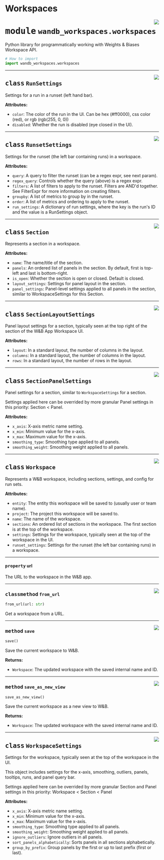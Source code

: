 # Workspaces

<!-- markdownlint-disable -->

<a href="https://github.com/wandb/wandb-workspaces/blob/main/wandb_workspaces/workspaces.py#L0"><img align="right" src="https://img.shields.io/badge/-source-cccccc?style=flat-square" /></a>

# <kbd>module</kbd> `wandb_workspaces.workspaces`
Python library for programmatically working with Weights & Biases Workspace API. 

```python
# How to import
import wandb_workspaces.workspaces
```

---

<a href="https://github.com/wandb/wandb-workspaces/blob/main/wandb_workspaces/workspaces/interface.py#L320"><img align="right" src="https://img.shields.io/badge/-source-cccccc?style=flat-square" /></a>

## <kbd>class</kbd> `RunSettings`
Settings for a run in a runset (left hand bar). 



**Attributes:**
 
 - `color`:  The color of the run in the UI.  Can be hex (#ff0000), css color (red), or rgb (rgb(255, 0, 0)) 
 - `disabled`:  Whether the run is disabled (eye closed in the UI). 







---

<a href="https://github.com/wandb/wandb-workspaces/blob/main/wandb_workspaces/workspaces/interface.py#L336"><img align="right" src="https://img.shields.io/badge/-source-cccccc?style=flat-square" /></a>

## <kbd>class</kbd> `RunsetSettings`
Settings for the runset (the left bar containing runs) in a workspace. 



**Attributes:**
 
 - `query`:  A query to filter the runset (can be a regex expr, see next param). 
 - `regex_query`:  Controls whether the query (above) is a regex expr. 
 - `filters`:  A list of filters to apply to the runset.  Filters are AND'd together. See FilterExpr for more information on creating filters. 
 - `groupby`:  A list of metrics to group by in the runset. 
 - `order`:  A list of metrics and ordering to apply to the runset. 
 - `run_settings`:  A dictionary of run settings, where the key is the run's ID and the value is a RunSettings object. 







---

<a href="https://github.com/wandb/wandb-workspaces/blob/main/wandb_workspaces/workspaces/interface.py#L175"><img align="right" src="https://img.shields.io/badge/-source-cccccc?style=flat-square" /></a>

## <kbd>class</kbd> `Section`
Represents a section in a workspace. 



**Attributes:**
 
 - `name`:  The name/title of the section. 
 - `panels`:  An ordered list of panels in the section.  By default, first is top-left and last is bottom-right. 
 - `is_open`:  Whether the section is open or closed.  Default is closed. 
 - `layout_settings`:  Settings for panel layout in the section. 
 - `panel_settings`:  Panel-level settings applied to all panels in the section, similar to WorkspaceSettings for this Section. 







---

<a href="https://github.com/wandb/wandb-workspaces/blob/main/wandb_workspaces/workspaces/interface.py#L78"><img align="right" src="https://img.shields.io/badge/-source-cccccc?style=flat-square" /></a>

## <kbd>class</kbd> `SectionLayoutSettings`
Panel layout settings for a section, typically seen at the top right of the section of the W&B App Workspace UI. 



**Attributes:**
 
 - `layout`:  In a standard layout, the number of columns in the layout. 
 - `columns`:  In a standard layout, the number of columns in the layout. 
 - `rows`:  In a standard layout, the number of rows in the layout. 







---

<a href="https://github.com/wandb/wandb-workspaces/blob/main/wandb_workspaces/workspaces/interface.py#L118"><img align="right" src="https://img.shields.io/badge/-source-cccccc?style=flat-square" /></a>

## <kbd>class</kbd> `SectionPanelSettings`
Panel settings for a section, similar to `WorkspaceSettings` for a section. 

Settings applied here can be overrided by more granular Panel settings in this priority: Section < Panel. 



**Attributes:**
 
 - `x_axis`:  X-axis metric name setting. 
 - `x_min`:  Minimum value for the x-axis. 
 - `x_max`:  Maximum value for the x-axis. 
 - `smoothing_type`:  Smoothing type applied to all panels. 
 - `smoothing_weight`:  Smoothing weight applied to all panels. 







---

<a href="https://github.com/wandb/wandb-workspaces/blob/main/wandb_workspaces/workspaces/interface.py#L386"><img align="right" src="https://img.shields.io/badge/-source-cccccc?style=flat-square" /></a>

## <kbd>class</kbd> `Workspace`
Represents a W&B workspace, including sections, settings, and config for run sets. 



**Attributes:**
 
 - `entity`:  The entity this workspace will be saved to (usually user or team name). 
 - `project`:  The project this workspace will be saved to. 
 - `name`:  The name of the workspace. 
 - `sections`:  An ordered list of sections in the workspace.  The first section is at the top of the workspace. 
 - `settings`:  Settings for the workspace, typically seen at the top of the workspace in the UI. 
 - `runset_settings`:  Settings for the runset (the left bar containing runs) in a workspace. 


---

#### <kbd>property</kbd> url

The URL to the workspace in the W&B app. 



---

<a href="https://github.com/wandb/wandb-workspaces/blob/main/wandb_workspaces/workspaces/interface.py#L632"><img align="right" src="https://img.shields.io/badge/-source-cccccc?style=flat-square" /></a>

### <kbd>classmethod</kbd> `from_url`

```python
from_url(url: str)
```

Get a workspace from a URL. 

---

<a href="https://github.com/wandb/wandb-workspaces/blob/main/wandb_workspaces/workspaces/interface.py#L648"><img align="right" src="https://img.shields.io/badge/-source-cccccc?style=flat-square" /></a>

### <kbd>method</kbd> `save`

```python
save()
```

Save the current workspace to W&B. 



**Returns:**
 
 - `Workspace`:  The updated workspace with the saved internal name and ID. 

---

<a href="https://github.com/wandb/wandb-workspaces/blob/main/wandb_workspaces/workspaces/interface.py#L668"><img align="right" src="https://img.shields.io/badge/-source-cccccc?style=flat-square" /></a>

### <kbd>method</kbd> `save_as_new_view`

```python
save_as_new_view()
```

Save the current workspace as a new view to W&B. 



**Returns:**
 
 - `Workspace`:  The updated workspace with the saved internal name and ID.

---

<a href="https://github.com/wandb/wandb-workspaces/blob/main/wandb_workspaces/workspaces/interface.py#L230"><img align="right" src="https://img.shields.io/badge/-source-cccccc?style=flat-square" /></a>

## <kbd>class</kbd> `WorkspaceSettings`
Settings for the workspace, typically seen at the top of the workspace in the UI. 

This object includes settings for the x-axis, smoothing, outliers, panels, tooltips, runs, and panel query bar. 

Settings applied here can be overrided by more granular Section and Panel settings in this priority: Workspace < Section < Panel 



**Attributes:**
 
 - `x_axis`:  X-axis metric name setting. 
 - `x_min`:  Minimum value for the x-axis. 
 - `x_max`:  Maximum value for the x-axis. 
 - `smoothing_type`:  Smoothing type applied to all panels. 
 - `smoothing_weight`:  Smoothing weight applied to all panels. 
 - `ignore_outliers`:  Ignore outliers in all panels. 
 - `sort_panels_alphabetically`:  Sorts panels in all sections alphabetically. 
 - `group_by_prefix`:  Group panels by the first or up to last prefix (first or last). 






